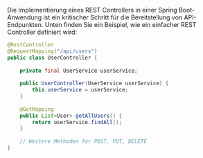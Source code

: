 Die Implementierung eines REST Controllers in einer Spring Boot-Anwendung ist ein kritischer Schritt für die Bereitstellung von API-Endpunkten. Unten finden Sie ein Beispiel, wie ein einfacher REST Controller definiert wird:
```java
@RestController 
@RequestMapping("/api/users") 
public class UserController {      
	
	private final UserService userService;      
	
	public UserController(UserService userService) {         
		this.userService = userService;     
	}      
	
	@GetMapping     
	public List<User> getAllUsers() {         
		return userService.findAll();     
	}      
	
	// Weitere Methoden für POST, PUT, DELETE 
}
```